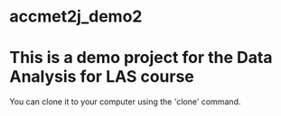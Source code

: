 # accmet2j_demo2
# This is a demo project for the Data Analysis for LAS course
You can clone it to your computer using the 'clone' command.
